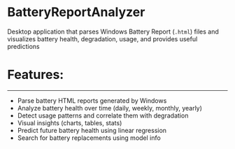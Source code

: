 # BatteryReportAnalyzer
Desktop application that parses Windows Battery Report (`.html`) files and visualizes battery health, degradation, usage, and provides useful predictions


# Features:
-------------
- Parse battery HTML reports generated by Windows
- Analyze battery health over time (daily, weekly, monthly, yearly)
- Detect usage patterns and correlate them with degradation
- Visual insights (charts, tables, stats)
- Predict future battery health using linear regression
- Search for battery replacements using model info
